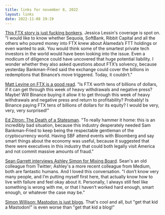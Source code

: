 ```yaml
---
title: links for november 8, 2022
layout: links
date: 2022-11-08 19:19
---
```


[This FTX story is just fucking bonkers](https://www.theinformation.com/articles/sam-bankman-fried-s-late-night-move-and-how-the-ftx-house-crumbled?rc=kald7m). Jessica Lessin's coverage is spot on. "I would like to know whether Sequoia, SoftBank, Ribbit Capital and all the others who poured money into FTX knew about Alameda’s FTT holdings or even wanted to ask. You would think some of the smartest private tech investors in the world would have been looking into the issue. Even a modicum of diligence could have uncovered that huge potential liability. I wonder whether they also asked questions about FTX’s solvency, because yesterday Bankman-Fried said the exchange could cover the billions in redemptions that Binance’s move triggered. Today, it couldn’t."

[Matt Levine on FTX is a good read](https://www.bloomberg.com/opinion/articles/2022-11-08/binance-s-zhao-sbf-ed-ftx-s-bankman-fried). "Is FTX worth tens of billions of dollars, if it can get through this week of heavy withdrawals and negative press? Maybe! Will Binance buying it allow it to get through this week of heavy withdrawals and negative press and return to profitability? Probably! Is Binance paying FTX tens of billions of dollars for its equity? I would be very, very, very surprised!"

[Ed Zitron: The Death of a Statesman](https://ez.substack.com/p/the-death-of-a-statesman). "To really hammer it home: this is an incredibly bad situation, because this industry desperately needed Sam Bankman-Fried to keep being the respectable gentleman of the cryptocurrency world. Having SBF attend events with Bloomberg and say smart things about the economy was useful, because it suggested that there were executives in this industry that could both legally visit America and not commit massive amounts of fraud."

[Sean Garrett interviews Ashley Simon for Mixing Board](https://mixingboard.substack.com/p/ashley-simon-on-connecting-the-dots). Sean's an old colleague from Twitter; Ashley's a more recent colleague from Medium, both are fantastic humans. And I loved this conversation. "I don’t know very many people, and I’m putting myself first here, that actually know how to live with failure and feel okay about it. Personally, I always still feel like something is wrong with me, or that I haven’t worked hard enough, smart enough, or whatever the case may be."

[Simon Willison: Mastodon is just blogs](https://simonwillison.net/2022/Nov/8/mastodon-is-just-blogs/). That's cool and all, but "get that kid a Mastodon!" is even worse than "get that kid a blog!"
